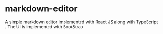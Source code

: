 # markdown-editor
A simple markdown editor implemented with React JS along with TypeScript . The UI is implemented with BootStrap  
